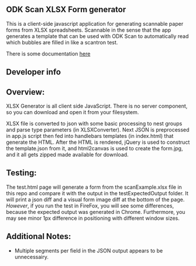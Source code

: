 ODK Scan XLSX Form generator
--------------------------------------------------------------------------------

This is a client-side javascript application for generating scannable paper forms
from XLSX spreadsheets. Scannable in the sense that the app generates a template
that can be used with ODK Scan to automatically read which bubbles are filled in
like a scantron test.

There is some documentation [here](http://uw-ictd.github.io/XLSXGenerator/documentation.html)

Developer info
--------------------------------------------------------------------------------

## Overview:

XLSX Generator is all client side JavaScript. There is no server component,
so you can download and open it from your filesystem.

XLSX file is converted to json with some basic processing to nest
groups and parse type parameters (in XLSXConverter).
Next JSON is preprocessed in app.js script then
fed into handlebars templates (in index.html) that generate the HTML.
After the HTML is rendered, jQuery is used to construct the template.json from it,
and html2canvas is used to create the form.jpg,
and it all gets zipped made available for download.

## Testing:

The test.html page will generate a form from the scanExample.xlsx file in this
repo and compare it with the output in the testExpectedOutput folder.
It will print a json diff and a visual form image diff at the bottom of the page.
*However*, if you run the test in FireFox, you will see some differences,
because the expected output was generated in Chrome. Furthermore, you may see minor
1px difference in positioning with different window sizes.

## Additional Notes:

* Multiple segments per field in the JSON output appears to be unnecessairy.